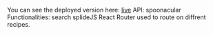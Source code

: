 You can see the deployed version here:
[live](https://mrrecipe.netlify.app/)
API: spoonacular
Functionalities:
search splideJS
React Router used to route on diffrent recipes.
